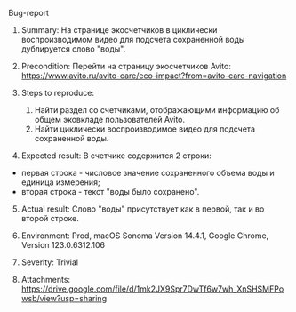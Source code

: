 Bug-report
1. Summary:
На странице экосчетчиков в циклически воспроизводимом видео для подсчета сохраненной воды дублируется слово "воды".

2. Precondition: 
Перейти на страницу экосчетчиков Avito: https://www.avito.ru/avito-care/eco-impact?from=avito-care-navigation

3. Steps to reproduce:
    1. Найти раздел со счетчиками, отображающими информацию об общем эковкладе пользователей Avito.
    2. Найти циклически воспроизводимое видео для подсчета сохраненной воды. 

4. Expected result: 
В счетчике содержится 2 строки: 
- первая строка - числовое значение сохраненного объема воды и единица измерения;
- вторая строка - текст "воды было сохранено".

5. Actual result:
Слово "воды"  присутствует как в первой, так и во второй строке.

6. Environment: 
Prod, macOS Sonoma Version 14.4.1, Google Chrome, Version 123.0.6312.106

7. Severity: Trivial

8. Attachments: 
https://drive.google.com/file/d/1mk2JX9Spr7DwTf6w7wh_XnSHSMFPowsb/view?usp=sharing

